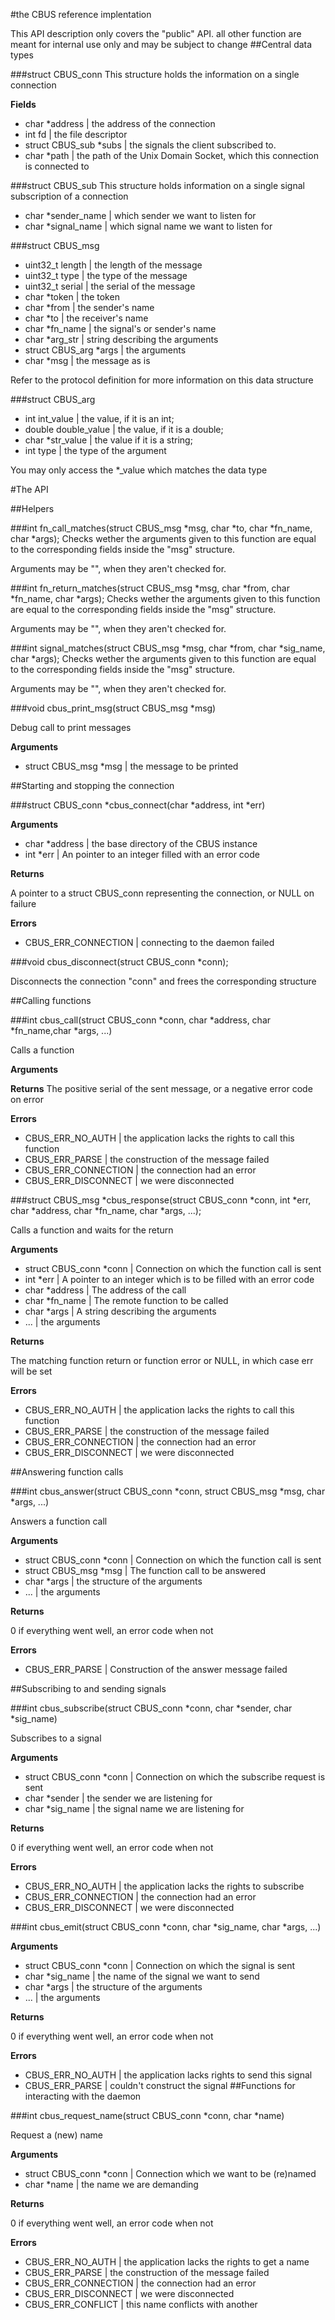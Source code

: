#the CBUS reference implentation

This API description only covers the "public" API. all other
function are meant for internal use only and may be subject to change
##Central data types

###struct CBUS\_conn
This structure holds the information on a single connection

**Fields**

- char \*address | the address of the connection
- int fd | the file descriptor
- struct CBUS\_sub \*subs | the signals the client subscribed to.
- char \*path | the path of the Unix Domain Socket, which this
connection is connected to

###struct CBUS\_sub
This structure holds information on a single signal subscription of a
connection

- char \*sender\_name | which sender we want to listen for
- char \*signal\_name | which signal name we want to listen for

###struct CBUS\_msg

- uint32\_t length  | the length of the message
- uint32\_t type | the type of the message
- uint32\_t serial | the serial of the message
- char \*token | the token
- char \*from | the sender's name
- char \*to | the receiver's name
- char \*fn\_name | the signal's or sender's name
- char \*arg\_str | string describing the arguments
- struct CBUS\_arg \*args | the arguments
- char \*msg | the message as is

Refer to the protocol definition for more information on this
data structure

###struct CBUS\_arg

- int int\_value | the value, if it is an int;
- double double\_value | the value, if it is a double;
- char \*str\_value | the value if it is a string;
- int type | the type of the argument

You may only access the \*\_value which matches the data type

#The API

##Helpers

###int fn\_call\_matches(struct CBUS\_msg \*msg, char \*to, char \*fn\_name, char \*args);
Checks wether the arguments given to this function are equal to the
corresponding fields inside the "msg" structure.

Arguments may be "", when they aren't checked for.

###int fn\_return\_matches(struct CBUS\_msg \*msg, char \*from, char \*fn\_name, char \*args);
Checks wether the arguments given to this function are equal to the
corresponding fields inside the "msg" structure.

Arguments may be "", when they aren't checked for.

###int signal\_matches(struct CBUS\_msg \*msg, char \*from, char \*sig\_name, char \*args);
Checks wether the arguments given to this function are equal to the
corresponding fields inside the "msg" structure.

Arguments may be "", when they aren't checked for.

###void cbus\_print\_msg(struct CBUS\_msg \*msg)

Debug call to print messages

**Arguments**
- struct CBUS\_msg \*msg | the message to be printed

##Starting and stopping the connection

###struct CBUS\_conn \*cbus\_connect(char \*address, int \*err)

**Arguments**
- char \*address | the base directory of the CBUS instance
- int \*err | An pointer to an integer filled with an error code

**Returns**

A pointer to a struct CBUS\_conn representing the connection, or 
NULL on failure

**Errors**
- CBUS\_ERR\_CONNECTION | connecting to the daemon failed

###void cbus\_disconnect(struct CBUS\_conn \*conn);

Disconnects the connection "conn" and frees the corresponding structure

##Calling functions

###int cbus\_call(struct CBUS\_conn \*conn, char \*address, char \*fn\_name,char \*args, ...)

Calls a function

**Arguments**

**Returns**
The positive serial of the sent message, or a negative error code on error

**Errors**

- CBUS\_ERR\_NO\_AUTH | the application lacks the rights to call this function
- CBUS\_ERR\_PARSE | the construction of the message failed
- CBUS\_ERR\_CONNECTION | the connection had an error
- CBUS\_ERR\_DISCONNECT | we were disconnected

###struct CBUS\_msg \*cbus\_response(struct CBUS\_conn \*conn, int \*err, char \*address, char \*fn\_name, char \*args, ...);

Calls a function and waits for the return

**Arguments**
- struct CBUS\_conn \*conn | Connection on which the function call is sent
- int \*err | A pointer to an integer which is to be filled with an error code
- char \*address | The address of the call
- char \*fn\_name | The remote function to  be called
- char \*args | A string describing the arguments
- ... | the arguments

**Returns**

The matching function return or function error or NULL, in which case 
err will be set

**Errors**

- CBUS\_ERR\_NO\_AUTH | the application lacks the rights to call this function
- CBUS\_ERR\_PARSE | the construction of the message failed
- CBUS\_ERR\_CONNECTION | the connection had an error
- CBUS\_ERR\_DISCONNECT | we were disconnected


##Answering function calls

###int cbus\_answer(struct CBUS\_conn \*conn, struct CBUS\_msg \*msg, char \*args, ...)

Answers a function call

**Arguments**
- struct CBUS\_conn \*conn | Connection on which the function call is sent
- struct CBUS\_msg \*msg | The function call to be answered
- char \*args | the structure of the arguments
- ... | the arguments

**Returns**

0 if everything went well, an error code when not

**Errors**

- CBUS\_ERR\_PARSE | Construction of the answer message failed

##Subscribing to and sending signals

###int cbus\_subscribe(struct CBUS\_conn \*conn, char \*sender, char \*sig\_name)

Subscribes to a signal

**Arguments**
- struct CBUS\_conn \*conn | Connection on which the subscribe request is sent
- char \*sender | the sender we are listening for
- char \*sig\_name | the signal name we are listening for

**Returns**

0 if everything went well, an error code when not

**Errors**
- CBUS\_ERR\_NO\_AUTH | the application lacks the rights to subscribe
- CBUS\_ERR\_CONNECTION | the connection had an error
- CBUS\_ERR\_DISCONNECT | we were disconnected

###int cbus\_emit(struct CBUS\_conn \*conn, char \*sig\_name, char \*args, ...)

**Arguments**
- struct CBUS\_conn \*conn | Connection on which the signal is sent
- char \*sig\_name | the name of the signal we want to send
- char \*args | the structure of the arguments
- ... | the arguments

**Returns**

0 if everything went well, an error code when not

**Errors**
- CBUS\_ERR\_NO\_AUTH | the application lacks rights to send this signal
- CBUS\_ERR\_PARSE | couldn't construct the signal
##Functions for interacting with the daemon

###int cbus\_request\_name(struct CBUS\_conn \*conn, char \*name)

Request a (new) name

**Arguments**
- struct CBUS\_conn \*conn | Connection which we want to be (re)named
- char \*name | the name we are demanding

**Returns**

0 if everything went well, an error code when not

**Errors**
- CBUS\_ERR\_NO\_AUTH | the application lacks the rights to get a name
- CBUS\_ERR\_PARSE | the construction of the message failed
- CBUS\_ERR\_CONNECTION | the connection had an error
- CBUS\_ERR\_DISCONNECT | we were disconnected
- CBUS\_ERR\_CONFLICT | this name conflicts with another
